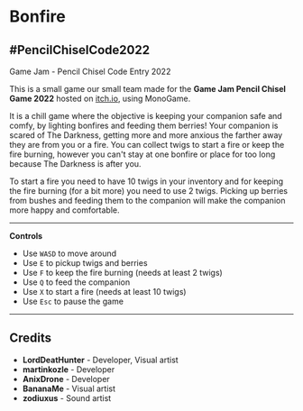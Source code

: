 # Bonfire
## #PencilChiselCode2022
Game Jam - Pencil Chisel Code Entry 2022

This is a small game our small team made for the **Game Jam Pencil Chisel Game 2022** hosted on [itch.io](https://itch.io/jam/pencil-chisel-code-2/entries), using MonoGame.

It is a chill game where the objective is keeping your companion safe and comfy, by lighting bonfires and feeding them berries! 
Your companion is scared of The Darkness, getting more and more anxious the farther away they are from you or a fire. You can collect twigs to start a fire or keep the fire burning, however you can't stay at one bonfire or place for too long because The Darkness is after you.

To start a fire you need to have 10 twigs in your inventory and for keeping the fire burning (for a bit more) you need to use 2 twigs. Picking up berries from bushes and feeding them to the companion will make the companion more happy and comfortable.

***

**Controls**

* Use `WASD` to move around
* Use `E` to pickup twigs and berries
* Use `F` to keep the fire burning (needs at least 2 twigs) 
* Use `Q` to feed the companion
* Use `X` to start a fire (needs at least 10 twigs)
* Use `Esc` to pause the game

***

## Credits

* **LordDeatHunter** - Developer, Visual artist
* **martinkozle** - Developer
* **AnixDrone** - Developer
* **BananaMe** - Visual artist
* **zodiuxus** - Sound artist
